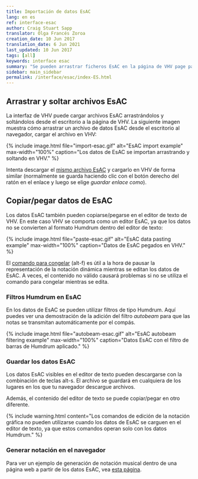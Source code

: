 ```yaml
---
title: Importación de datos EsAC
lang: en es
ref: interface-esac
author: Craig Stuart Sapp
translator: Olga Francés Zoroa
creation_date: 10 Jun 2017
translation_date: 6 Jun 2021
last_updated: 10 Jun 2017
tags: [all]
keywords: interface esac
summary: "Se pueden arrastrar ficheros EsAC en la página de VHV page para convertirlos automáticamente en datos Humdrum. También se pueden pegar datos EsAC en el editor de texto para editarlos como datos EsAC."
sidebar: main_sidebar
permalink: /interface/esac/index-ES.html
---
```


## Arrastrar y soltar archivos EsAC


La interfaz de VHV puede cargar archivos EsAC arrastrándolos y soltándolos desde el escritorio a la página de VHV.   La siguiente imagen muestra cómo arrastrar un
archivo de datos EsAC desde el escritorio al navegador,
cargar el archivo en VHV:


{% include image.html
file="import-esac.gif"
alt="EsAC import example"
max-width="100%"
caption="Los datos de EsAC se importan arrastrando y soltando en VHV."
%}

Intenta descargar el [mismo archivo EsAC](b0029.txt) y cargarlo en VHV de forma similar (normalmente se guarda haciendo clic con el botón derecho del ratón en el enlace y luego se elige *guardar enlace como*).


## Copiar/pegar datos de EsAC


Los datos EsAC también pueden copiarse/pegarse en el editor de texto de VHV.  En este caso VHV
se comporta como un editor EsAC, ya que los datos no se convierten al formato Humdrum
dentro del editor de texto:

{% include image.html
file="paste-esac.gif"
alt="EsAC data pasting example"
max-width="100%"
caption="Datos de EsAC pegados en VHV."
%}


El [comando para congelar](/commands/alt-f) (<span class="keypress">alt-f</span>)
es útil a la hora de pausar la representación de la notación dinámica mientras se editan los datos de EsAC.
A veces, el contenido no válido causará problemas si no se utiliza el
comando para congelar mientras se edita.

### Filtros Humdrum en EsAC


En los datos de EsAC se pueden utilizar filtros de tipo Humdrum.  Aquí puedes ver una demostración
de la adición del filtro *autobeam* para que las notas se transmitan automáticamente por el compás.

{% include image.html
file="autobeam-esac.gif"
alt="EsAC autobeam filtering example"
max-width="100%"
caption="Datos EsAC con el filtro de barras de Humdrum aplicado."
%}

### Guardar los datos EsAC


Los datos EsAC visibles en el editor de texto pueden descargarse con la combinación de teclas
<span class="keypress">alt-s</span>. El archivo se
guardará en cualquiera de los lugares en los que tu navegador descargue archivos.

Además, el contenido del editor de texto se puede copiar/pegar en otro diferente.


{% include warning.html
content="Los comandos de edición de la notación gráfica no pueden utilizarse cuando los datos de EsAC se carguen en el editor de texto, ya que estos comandos operan solo con los datos Humdrum."
%}


### Generar notación en el navegador


Para ver un ejemplo de generación de notación musical dentro de una página web a partir de los datos EsAC, vea [esta página](/myvhv/static-esac).

